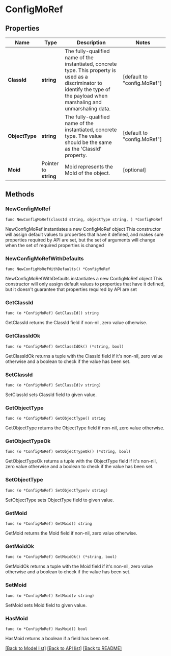 # ConfigMoRef

## Properties

Name | Type | Description | Notes
------------ | ------------- | ------------- | -------------
**ClassId** | **string** | The fully-qualified name of the instantiated, concrete type. This property is used as a discriminator to identify the type of the payload when marshaling and unmarshaling data. | [default to "config.MoRef"]
**ObjectType** | **string** | The fully-qualified name of the instantiated, concrete type. The value should be the same as the &#39;ClassId&#39; property. | [default to "config.MoRef"]
**Moid** | Pointer to **string** | Moid represents the MoId of the object. | [optional] 

## Methods

### NewConfigMoRef

`func NewConfigMoRef(classId string, objectType string, ) *ConfigMoRef`

NewConfigMoRef instantiates a new ConfigMoRef object
This constructor will assign default values to properties that have it defined,
and makes sure properties required by API are set, but the set of arguments
will change when the set of required properties is changed

### NewConfigMoRefWithDefaults

`func NewConfigMoRefWithDefaults() *ConfigMoRef`

NewConfigMoRefWithDefaults instantiates a new ConfigMoRef object
This constructor will only assign default values to properties that have it defined,
but it doesn't guarantee that properties required by API are set

### GetClassId

`func (o *ConfigMoRef) GetClassId() string`

GetClassId returns the ClassId field if non-nil, zero value otherwise.

### GetClassIdOk

`func (o *ConfigMoRef) GetClassIdOk() (*string, bool)`

GetClassIdOk returns a tuple with the ClassId field if it's non-nil, zero value otherwise
and a boolean to check if the value has been set.

### SetClassId

`func (o *ConfigMoRef) SetClassId(v string)`

SetClassId sets ClassId field to given value.


### GetObjectType

`func (o *ConfigMoRef) GetObjectType() string`

GetObjectType returns the ObjectType field if non-nil, zero value otherwise.

### GetObjectTypeOk

`func (o *ConfigMoRef) GetObjectTypeOk() (*string, bool)`

GetObjectTypeOk returns a tuple with the ObjectType field if it's non-nil, zero value otherwise
and a boolean to check if the value has been set.

### SetObjectType

`func (o *ConfigMoRef) SetObjectType(v string)`

SetObjectType sets ObjectType field to given value.


### GetMoid

`func (o *ConfigMoRef) GetMoid() string`

GetMoid returns the Moid field if non-nil, zero value otherwise.

### GetMoidOk

`func (o *ConfigMoRef) GetMoidOk() (*string, bool)`

GetMoidOk returns a tuple with the Moid field if it's non-nil, zero value otherwise
and a boolean to check if the value has been set.

### SetMoid

`func (o *ConfigMoRef) SetMoid(v string)`

SetMoid sets Moid field to given value.

### HasMoid

`func (o *ConfigMoRef) HasMoid() bool`

HasMoid returns a boolean if a field has been set.


[[Back to Model list]](../README.md#documentation-for-models) [[Back to API list]](../README.md#documentation-for-api-endpoints) [[Back to README]](../README.md)


